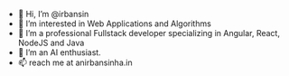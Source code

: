- 👋 Hi, I’m @irbansin
- 👀 I’m interested in Web Applications and Algorithms
- 🌱 I’m a professional Fullstack developer specializing in Angular, React, NodeJS and Java
- 💞️ I’m an AI enthusiast. 
- 📫 reach me at anirbansinha.in

